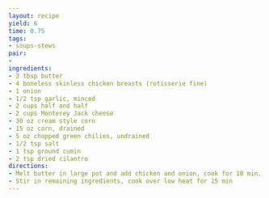 ```yaml
---
layout: recipe
yield: 6
time: 0.75
tags:
- soups-stews
pair:
- 
ingredients:
- 3 tbsp butter
- 4 boneless skinless chicken breasts (rotisserie fine)
- 1 onion
- 1/2 tsp garlic, minced
- 2 cups half and half
- 2 cups Monterey Jack cheese
- 30 oz cream style corn
- 15 oz corn, drained
- 5 oz chopped green chilies, undrained
- 1/2 tsp salt
- 1 tsp ground cumin
- 2 tsp dried cilantro
directions:
- Melt butter in large pot and add chicken and onion, cook for 10 min. Near end add garlic
- Stir in remaining ingredients, cook over low heat for 15 min
---
```

